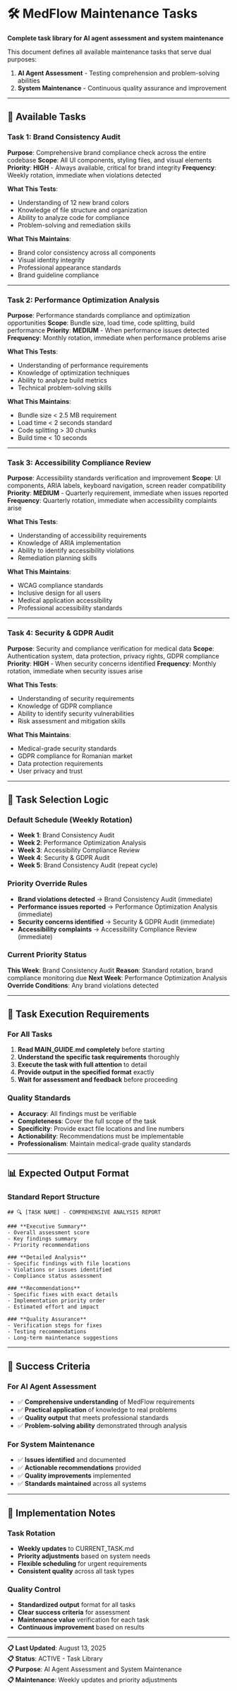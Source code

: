 # 🛠️ MedFlow Maintenance Tasks

**Complete task library for AI agent assessment and system maintenance**

This document defines all available maintenance tasks that serve dual purposes:
1. **AI Agent Assessment** - Testing comprehension and problem-solving abilities
2. **System Maintenance** - Continuous quality assurance and improvement

---

## 🎯 **Available Tasks**

### **Task 1: Brand Consistency Audit**
**Purpose**: Comprehensive brand compliance check across the entire codebase
**Scope**: All UI components, styling files, and visual elements
**Priority**: **HIGH** - Always available, critical for brand integrity
**Frequency**: Weekly rotation, immediate when violations detected

**What This Tests**:
- Understanding of 12 new brand colors
- Knowledge of file structure and organization
- Ability to analyze code for compliance
- Problem-solving and remediation skills

**What This Maintains**:
- Brand color consistency across all components
- Visual identity integrity
- Professional appearance standards
- Brand guideline compliance

---

### **Task 2: Performance Optimization Analysis**
**Purpose**: Performance standards compliance and optimization opportunities
**Scope**: Bundle size, load time, code splitting, build performance
**Priority**: **MEDIUM** - When performance issues detected
**Frequency**: Monthly rotation, immediate when performance problems arise

**What This Tests**:
- Understanding of performance requirements
- Knowledge of optimization techniques
- Ability to analyze build metrics
- Technical problem-solving skills

**What This Maintains**:
- Bundle size < 2.5 MB requirement
- Load time < 2 seconds standard
- Code splitting > 30 chunks
- Build time < 10 seconds

---

### **Task 3: Accessibility Compliance Review**
**Purpose**: Accessibility standards verification and improvement
**Scope**: UI components, ARIA labels, keyboard navigation, screen reader compatibility
**Priority**: **MEDIUM** - Quarterly requirement, immediate when issues reported
**Frequency**: Quarterly rotation, immediate when accessibility complaints arise

**What This Tests**:
- Understanding of accessibility requirements
- Knowledge of ARIA implementation
- Ability to identify accessibility violations
- Remediation planning skills

**What This Maintains**:
- WCAG compliance standards
- Inclusive design for all users
- Medical application accessibility
- Professional accessibility standards

---

### **Task 4: Security & GDPR Audit**
**Purpose**: Security and compliance verification for medical data
**Scope**: Authentication system, data protection, privacy rights, GDPR compliance
**Priority**: **HIGH** - When security concerns identified
**Frequency**: Monthly rotation, immediate when security issues arise

**What This Tests**:
- Understanding of security requirements
- Knowledge of GDPR compliance
- Ability to identify security vulnerabilities
- Risk assessment and mitigation skills

**What This Maintains**:
- Medical-grade security standards
- GDPR compliance for Romanian market
- Data protection requirements
- User privacy and trust

---

## 🎯 **Task Selection Logic**

### **Default Schedule (Weekly Rotation)**
- **Week 1**: Brand Consistency Audit
- **Week 2**: Performance Optimization Analysis
- **Week 3**: Accessibility Compliance Review
- **Week 4**: Security & GDPR Audit
- **Week 5**: Brand Consistency Audit (repeat cycle)

### **Priority Override Rules**
- **Brand violations detected** → Brand Consistency Audit (immediate)
- **Performance issues reported** → Performance Optimization Analysis (immediate)
- **Security concerns identified** → Security & GDPR Audit (immediate)
- **Accessibility complaints** → Accessibility Compliance Review (immediate)

### **Current Priority Status**
**This Week**: Brand Consistency Audit
**Reason**: Standard rotation, brand compliance monitoring due
**Next Week**: Performance Optimization Analysis
**Override Conditions**: Any brand violations detected

---

## 🚀 **Task Execution Requirements**

### **For All Tasks**
1. **Read MAIN_GUIDE.md completely** before starting
2. **Understand the specific task requirements** thoroughly
3. **Execute the task with full attention** to detail
4. **Provide output in the specified format** exactly
5. **Wait for assessment and feedback** before proceeding

### **Quality Standards**
- **Accuracy**: All findings must be verifiable
- **Completeness**: Cover the full scope of the task
- **Specificity**: Provide exact file locations and line numbers
- **Actionability**: Recommendations must be implementable
- **Professionalism**: Maintain medical-grade quality standards

---

## 📊 **Expected Output Format**

### **Standard Report Structure**
```
## 🔍 [TASK NAME] - COMPREHENSIVE ANALYSIS REPORT

### **Executive Summary**
- Overall assessment score
- Key findings summary
- Priority recommendations

### **Detailed Analysis**
- Specific findings with file locations
- Violations or issues identified
- Compliance status assessment

### **Recommendations**
- Specific fixes with exact details
- Implementation priority order
- Estimated effort and impact

### **Quality Assurance**
- Verification steps for fixes
- Testing recommendations
- Long-term maintenance suggestions
```

---

## 🎯 **Success Criteria**

### **For AI Agent Assessment**
- ✅ **Comprehensive understanding** of MedFlow requirements
- ✅ **Practical application** of knowledge to real problems
- ✅ **Quality output** that meets professional standards
- ✅ **Problem-solving ability** demonstrated through analysis

### **For System Maintenance**
- ✅ **Issues identified** and documented
- ✅ **Actionable recommendations** provided
- ✅ **Quality improvements** implemented
- ✅ **Standards maintained** across all systems

---

## 🚀 **Implementation Notes**

### **Task Rotation**
- **Weekly updates** to CURRENT_TASK.md
- **Priority adjustments** based on system needs
- **Flexible scheduling** for urgent requirements
- **Consistent quality** across all task types

### **Quality Control**
- **Standardized output** format for all tasks
- **Clear success criteria** for assessment
- **Maintenance value** verification for each task
- **Continuous improvement** based on results

---

**📋 Last Updated**: August 13, 2025  
**📋 Status**: ACTIVE - Task Library  
**📋 Purpose**: AI Agent Assessment and System Maintenance  
**📋 Maintenance**: Weekly updates and priority adjustments
